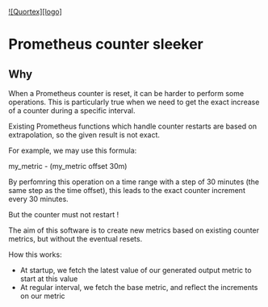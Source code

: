 [![Quortex][logo]](https://quortex.io)


# Prometheus counter sleeker

## Why

When a Prometheus counter is reset, it can be harder to perform some operations. This is
particularly true when we need to get the exact increase of a counter during a specific interval.

Existing Prometheus functions which handle counter restarts are based on extrapolation, so the
given result is not exact.

For example, we may use this formula:

my_metric - (my_metric offset 30m)

By perfomring this operation on a time range with a step of 30 minutes (the same step as the time
offset), this leads to the exact counter increment every 30 minutes.

But the counter must not restart !

The aim of this software is to create new metrics based on existing counter metrics, but without
the eventual resets.

How this works:
- At startup, we fetch the latest value of our generated output metric to start at this value
- At regular interval, we fetch the base metric, and reflect the increments on our metric

